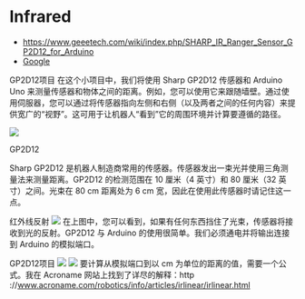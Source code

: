 # Infrared
+ https://www.geeetech.com/wiki/index.php/SHARP_IR_Ranger_Sensor_GP2D12_for_Arduino
+ [Google](https://www.google.com/search?q=gp2d12+arduino+nano&sxsrf=AOaemvIusIEDX-7QVd4CKb0_k-b8QxGcTg%3A1638886723161&ei=Q22vYYSyCdehseMP0M-p6As&ved=0ahUKEwjE39fn8NH0AhXXUGwGHdBnCr0Q4dUDCA8&uact=5&oq=gp2d12+arduino+nano&gs_lcp=Cgdnd3Mtd2l6EAM6CQgAELADEAcQHjoICAAQsAMQywE6BwgAELADEB46CQgAELADEAgQHjoECAAQHjoGCAAQBRAeOgUIIRCgAToHCCEQChCgAUoECEEYAVDdBVi8DWDTEWgBcAB4AIAB_AGIAZgJkgEDMi01mAEAoAEByAEFwAEB&sclient=gws-wiz)

GP2D12项目
在这个小项目中，我们将使用 Sharp GP2D12 传感器和 Arduino Uno 来测量传感器和物体之间的距离。例如，您可以使用它来跟随墙壁。通过使用伺服器，您可以通过将传感器指向左侧和右侧（以及两者之间的任何内容）来提供宽广的“视野”。这可用于让机器人“看到”它的周围环境并计算要遵循的路径。

<image src="https://swanrobotics.com/wp-content/uploads/2015/03/GP2D12-300x207.jpg">

GP2D12


Sharp GP2D12 是机器人制造商常用的传感器。传感器发出一束光并使用三角测量法来测量距离。GP2D12 的检测范围在 10 厘米（4 英寸）和 80 厘米（32 英寸）之间。光束在 80 cm 距离处为 6 cm 宽，因此在使用此传感器时请记住这一点。

红外线反射
<image src="https://swanrobotics.com/wp-content/uploads/2015/03/IRreflection.png">
在上图中，您可以看到，如果有任何东西挡住了光束，传感器将接收到光的反射。GP2D12 与 Arduino 的使用很简单。我们必须通电并将输出连接到 Arduino 的模拟端口。

GP2D12项目
<image src="https://swanrobotics.com/wp-content/uploads/2015/03/GP2D12Project.jpg">
<image src="https://hacksterio.s3.amazonaws.com/uploads/image_file/file/97000/sharp_ir_arduino_0.jpg">
要计算从模拟端口到以 cm 为单位的距离的值，需要一个公式。我在 Acroname 网站上找到了详尽的解释：http ://www.acroname.com/robotics/info/articles/irlinear/irlinear.html
